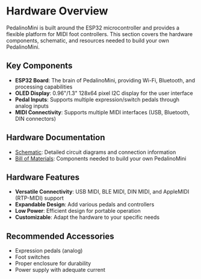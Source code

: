 # Hardware Overview

PedalinoMini is built around the ESP32 microcontroller and provides a flexible platform for MIDI foot controllers. This section covers the hardware components, schematic, and resources needed to build your own PedalinoMini.

## Key Components

- **ESP32 Board**: The brain of PedalinoMini, providing Wi-Fi, Bluetooth, and processing capabilities
- **OLED Display**: 0.96"/1.3" 128x64 pixel I2C display for the user interface
- **Pedal Inputs**: Supports multiple expression/switch pedals through analog inputs
- **MIDI Connectivity**: Supports multiple MIDI interfaces (USB, Bluetooth, DIN connectors)

## Hardware Documentation

- [Schematic](schematic.md): Detailed circuit diagrams and connection information
- [Bill of Materials](bom.md): Components needed to build your own PedalinoMini

## Hardware Features

- **Versatile Connectivity**: USB MIDI, BLE MIDI, DIN MIDI, and AppleMIDI (RTP-MIDI) support
- **Expandable Design**: Add various pedals and controllers 
- **Low Power**: Efficient design for portable operation
- **Customizable**: Adapt the hardware to your specific needs

## Recommended Accessories

- Expression pedals (analog)
- Foot switches
- Proper enclosure for durability
- Power supply with adequate current
